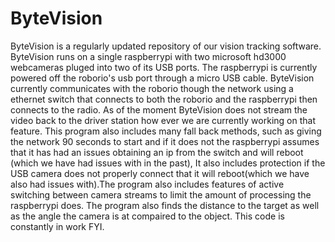 # ByteVision
ByteVision is a regularly updated repository of our vision tracking software. ByteVision runs on a single raspberrypi with two microsoft hd3000 webcameras pluged into two of its USB ports. The raspberrypi is currently powered off the roborio's usb port through a micro USB cable. ByteVision currently communicates with the roborio though the network using a ethernet switch that connects to both the roborio and the raspberrypi then connects to the radio. As of the moment ByteVision does not stream the video back to the driver station how ever we are currently working on that feature. This program also includes many fall back methods, such as giving the network 90 seconds to start and if it does not the raspberrypi assumes that it has had an issues obtaining an ip from the switch and will reboot (which we have had issues with in the past), It also includes protection if the USB camera does not properly connect that it will reboot(which we have also had issues with).The program also includes features of active switching between camera streams to limit the amount of processing the raspberrypi does. The program also finds the distance to the target as well as the angle the camera is at compaired to the object. This code is constantly in work FYI.

